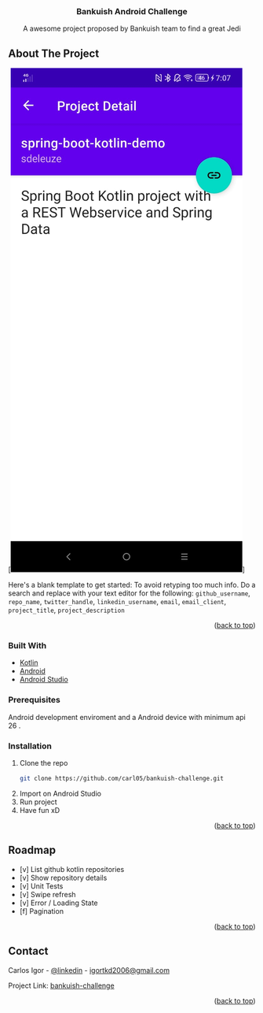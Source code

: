 <div id="top"></div>




<!-- PROJECT LOGO -->
<br />
<div align="center">

<h3 align="center">Bankuish Android Challenge</h3>

  <p align="center">
    A awesome project proposed by Bankuish team to find a great Jedi
  </p>
</div>



<!-- ABOUT THE PROJECT -->
## About The Project

[![detail][detail]]

Here's a blank template to get started: To avoid retyping too much info. Do a search and replace with your text editor for the following: `github_username`, `repo_name`, `twitter_handle`, `linkedin_username`, `email`, `email_client`, `project_title`, `project_description`

<p align="right">(<a href="#top">back to top</a>)</p>



### Built With

* [Kotlin](https://nextjs.org/)
* [Android](https://reactjs.org/)
* [Android Studio](https://vuejs.org/)



### Prerequisites

Android development enviroment and a Android device with minimum api 26 .

### Installation

1. Clone the repo
   ```sh
   git clone https://github.com/carl05/bankuish-challenge.git
   ```
2. Import on Android Studio
3. Run project
4. Have fun xD

<p align="right">(<a href="#top">back to top</a>)</p>


<!-- ROADMAP -->
## Roadmap

- [v] List github kotlin repositories
- [v] Show repository details
- [v] Unit Tests
- [v] Swipe refresh
- [v] Error / Loading State
- [f] Pagination


<p align="right">(<a href="#top">back to top</a>)</p>



<!-- CONTACT -->
## Contact

Carlos Igor - [@linkedin](https://www.linkedin.com/in/carlos-igor-leite-c-da-silva-0948a652/) - igortkd2006@gmail.com

Project Link: [bankuish-challenge](https://github.com/carl05/bankuish-challenge)

<p align="right">(<a href="#top">back to top</a>)</p>

<!-- MARKDOWN LINKS & IMAGES -->
<!-- https://www.markdownguide.org/basic-syntax/#reference-style-links -->
[detail]: https://github.com/carl05/bankuish-challenge/blob/developer/images/detail.jpeg
[list]: https://github.com/carl05/bankuish-challenge/blob/developer/images/list.jpeg
[error]: https://github.com/carl05/bankuish-challenge/blob/developer/images/error.jpeg
[loading]: https://github.com/carl05/bankuish-challenge/blob/developer/images/loading.jpeg

